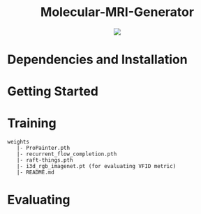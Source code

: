 <div align="center">
<h1>Molecular-MRI-Generator</h1>
<div>
    <h4 align="center">
        <a href="https://arxiv.org/abs/2305.19413" target='_blank'>
        <img src="https://img.shields.io/badge/arXiv-2305.19413-b31b1b.svg">
        </a>
    </h4>
</div>
</div>

# Dependencies and Installation


# Getting Started


# Training
```
weights
   |- ProPainter.pth
   |- recurrent_flow_completion.pth
   |- raft-things.pth
   |- i3d_rgb_imagenet.pt (for evaluating VFID metric)
   |- README.md
```

# Evaluating
